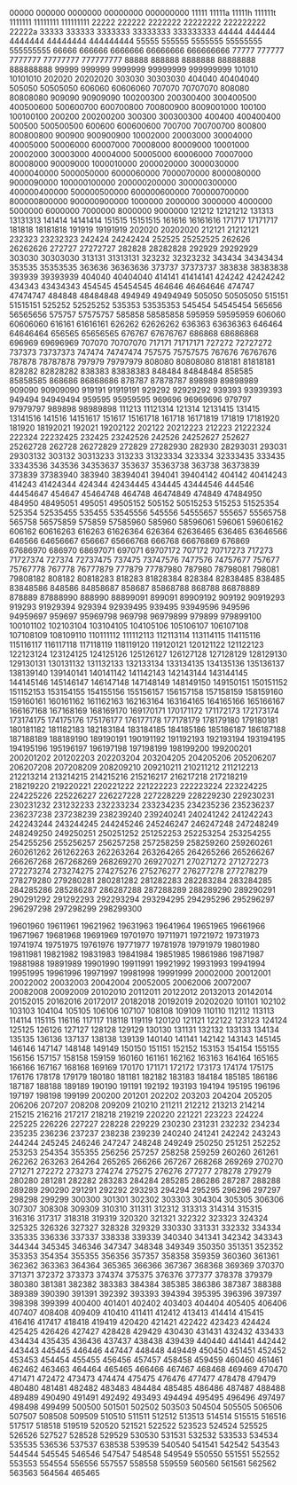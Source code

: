 00000
000000
0000000
00000000
000000000
11111
11111a
11111h
111111t
1111111
11111111
111111111
22222
222222
2222222
22222222
222222222
22222a
33333
333333
3333333
33333333
333333333
44444
444444
4444444
44444444
444444444
55555
555555
5555555
55555555
555555555
66666
666666
6666666
66666666
666666666
77777
777777
7777777
77777777
777777777
88888
888888
8888888
88888888
888888888
99999
999999
9999999
99999999
999999999
101010
10101010
202020
20202020
303030
30303030
404040
40404040
505050
50505050
606060
60606060
707070
70707070
808080
80808080
909090
90909090
100200300
200300400
300400500
400500600
500600700
600700800
700800900
8009001000
100100
100100100
200200
200200200
300300
300300300
400400
400400400
500500
500500500
600600
600600600
700700
700700700
800800
800800800
900900
900900900
10002000
20003000
30004000
40005000
50006000
60007000
70008000
80009000
10001000
20002000
30003000
40004000
50005000
60006000
70007000
80008000
90009000
1000010000
2000020000
3000030000
4000040000
5000050000
6000060000
7000070000
8000080000
9000090000
100000100000
200000200000
300000300000
400000400000
500000500000
600000600000
700000700000
800000800000
900000900000
1000000
2000000
3000000
4000000
5000000
6000000
7000000
8000000
9000000
121212
12121212
131313
13131313
141414
14141414
151515
15151515
161616
16161616
171717
17171717
181818
18181818
191919
19191919
202020
20202020
212121
21212121
232323
23232323
242424
24242424
252525
25252525
262626
26262626
272727
27272727
282828
28282828
292929
29292929
303030
30303030
313131
31313131
323232
32323232
343434
34343434
353535
35353535
363636
36363636
373737
37373737
383838
38383838
393939
39393939
404040
40404040
414141
41414141
424242
42424242
434343
43434343
454545
45454545
464646
46464646
474747
47474747
484848
48484848
494949
49494949
505050
50505050
515151
51515151
525252
52525252
535353
53535353
545454
54545454
565656
56565656
575757
57575757
585858
58585858
595959
59595959
606060
60606060
616161
61616161
626262
62626262
636363
63636363
646464
64646464
656565
65656565
676767
67676767
686868
68686868
696969
69696969
707070
70707070
717171
71717171
727272
72727272
737373
73737373
747474
74747474
757575
75757575
767676
76767676
787878
78787878
797979
79797979
808080
80808080
818181
81818181
828282
82828282
838383
83838383
848484
84848484
858585
85858585
868686
86868686
878787
87878787
898989
89898989
909090
90909090
919191
91919191
929292
92929292
939393
93939393
949494
94949494
959595
95959595
969696
96969696
979797
97979797
989898
98989898
111213
11121314
121314
12131415
131415
13141516
141516
14151617
151617
15161718
161718
16171819
171819
17181920
181920
18192021
192021
19202122
202122
20212223
212223
21222324
222324
22232425
232425
23242526
242526
24252627
252627
25262728
262728
26272829
272829
27282930
282930
28293031
293031
29303132
303132
30313233
313233
31323334
323334
32333435
333435
33343536
343536
34353637
353637
35363738
363738
36373839
373839
37383940
383940
38394041
394041
39404142
404142
40414243
414243
41424344
424344
42434445
434445
43444546
444546
44454647
454647
45464748
464748
46474849
474849
47484950
484950
48495051
495051
49505152
505152
50515253
515253
51525354
525354
52535455
535455
53545556
545556
54555657
555657
55565758
565758
56575859
575859
57585960
585960
58596061
596061
59606162
606162
60616263
616263
61626364
626364
62636465
636465
63646566
646566
64656667
656667
65666768
666768
66676869
676869
67686970
686970
68697071
697071
69707172
707172
70717273
717273
71727374
727374
72737475
737475
73747576
7477576
74757677
757677
75767778
767778
76777879
777879
77787980
787980
78798081
798081
79808182
808182
80818283
818283
81828384
828384
82838485
838485
83848586
848586
84858687
858687
85868788
868788
86878889
878889
87888990
888990
88899091
899091
89909192
909192
90919293
919293
91929394
929394
92939495
939495
93949596
949596
94959697
959697
95969798
969798
96979899
979899
979899100
100101102
102103104
103104105
104105106
105106107
106107108
107108109
108109110
110111112
111112113
112113114
113114115
114115116
115116117
116117118
117118119
118119120
119120121
120121122
121122123
122123124
123124125
124125126
125126127
126127128
127128129
128129130
129130131
130131132
131132133
132133134
133134135
134135136
135136137
138139140
139140141
140141142
141142143
142143144
143144145
144145146
145146147
146147148
147148149
148149150
149150151
150151152
151152153
153154155
154155156
155156157
156157158
157158159
158159160
159160161
160161162
161162163
162163164
163164165
164165166
165166167
166167168
167168169
168169170
169170171
170171172
171172173
172173174
173174175
174175176
175176177
176177178
177178179
178179180
179180181
180181182
181182183
182183184
183184185
184185186
185186187
186187188
187188189
188189190
189190191
190191192
191192193
192193194
193194195
194195196
195196197
196197198
197198199
198199200
199200201
200201202
201202203
202203204
203204205
204205206
205206207
206207208
207208209
208209210
209210211
210211212
211212213
212213214
213214215
214215216
215216217
216217218
217218219
218219220
219220221
220221222
221222223
222223224
223224225
224225226
225226227
226227228
227228229
228229230
229230231
230231232
231232233
232233234
233234235
234235236
235236237
236237238
237238239
238239240
239240241
240241242
241242243
242243244
243244245
244245246
245246247
246247248
247248249
248249250
249250251
250251252
251252253
252253254
253254255
254255256
255256257
256257258
257258259
258259260
259260261
260261262
261262263
262263264
263264265
264265266
265266267
266267268
267268269
268269270
269270271
270271272
271272273
272273274
273274275
274275276
275276277
276277278
277278279
278279280
279280281
280281282
281282283
282283284
283284285
284285286
285286287
286287288
287288289
288289290
289290291
290291292
291292293
292293294
293294295
294295296
295296297
296297298
297298299
298299300







19601960
19611961
19621962
19631963
19641964
19651965
19661966
19671967
19681968
19691969
19701970
19711971
19721972
19731973
19741974
19751975
19761976
19771977
19781978
19791979
19801980
19811981
19821982
19831983
19841984
19851985
19861986
19871987
19881988
19891989
19901990
19911991
19921992
19931993
19941994
19951995
19961996
19971997
19981998
19991999
20002000
20012001
20022002
20032003
20042004
20052005
20062006
20072007
20082008
20092009
20102010
20112011
20122012
20132013
20142014
20152015
20162016
20172017
20182018
20192019
20202020
101101
102102
103103
104104
105105
106106
107107
108108
109109
110110
112112
113113
114114
115115
116116
117117
118118
119119
120120
121121
122122
123123
124124
125125
126126
127127
128128
129129
130130
131131
132132
133133
134134
135135
136136
137137
138138
139139
140140
141141
142142
143143
145145
146146
147147
148148
149149
150150
151151
152152
153153
154154
155155
156156
157157
158158
159159
160160
161161
162162
163163
164164
165165
166166
167167
168168
169169
170170
171171
172172
173173
174174
175175
176176
178178
179179
180180
181181
182182
183183
184184
185185
186186
187187
188188
189189
190190
191191
192192
193193
194194
195195
196196
197197
198198
199199
200200
201201
202202
203203
204204
205205
206206
207207
208208
209209
210210
211211
212212
213213
214214
215215
216216
217217
218218
219219
220220
221221
223223
224224
225225
226226
227227
228228
229229
230230
231231
232232
234234
235235
236236
237237
238238
239239
240240
241241
242242
243243
244244
245245
246246
247247
248248
249249
250250
251251
252252
253253
254354
355355
256256
257257
258258
259259
260260
261261
262262
263263
264264
265265
266266
267267
268268
269269
270270
271271
272272
273273
274274
275275
276276
277277
278278
279279
280280
281281
282282
283283
284284
285285
286286
287287
288288
289289
290290
291291
292292
293293
294294
295295
296296
297297
298298
299299
300300
301301
302302
303303
304304
305305
306306
307307
308308
309309
310310
311311
312312
313313
314314
315315
316316
317317
318318
319319
320320
321321
322322
323323
324324
325325
326326
327327
328328
329329
330330
331331
332332
334334
335335
336336
337337
338338
339339
340340
341341
342342
343343
344344
345345
346346
347347
348348
349349
350350
351351
352352
353353
354354
355355
356356
357357
358358
359359
360360
361361
362362
363363
364364
365365
366366
367367
368368
369369
370370
371371
372372
373373
374374
375375
376376
377377
378378
379379
380380
381381
382382
383383
384384
385385
386386
387387
388388
389389
390390
391391
392392
393393
394394
395395
396396
397397
398398
399399
400400
401401
402402
403403
404404
405405
406406
407407
408408
409409
410410
411411
412412
413413
414414
415415
416416
417417
418418
419419
420420
421421
422422
423423
424424
425425
426426
427427
428428
429429
430430
431431
432432
433433
434434
435435
436436
437437
438438
439439
440440
441441
442442
443443
445445
446446
447447
448448
449449
450450
451451
452452
453453
454454
455455
456456
457457
458458
459459
460460
461461
462462
463463
464464
465465
466466
467467
468468
469469
470470
471471
472472
473473
474474
475475
476476
477477
478478
479479
480480
481481
482482
483483
484484
485485
486486
487487
488488
489489
490490
491491
492492
493493
494494
495495
496496
497497
498498
499499
500500
501501
502502
503503
504504
505505
506506
507507
508508
509509
510510
511511
512512
513513
514514
515515
516516
517517
518518
519519
520520
521521
522522
523523
524524
525525
526526
527527
528528
529529
530530
531531
532532
533533
534534
535535
536536
537537
638538
539539
540540
541541
542542
543543
544544
545545
546546
547547
548548
549549
550550
551551
552552
553553
554554
556556
557557
558558
559559
560560
561561
562562
563563
564564
465465
